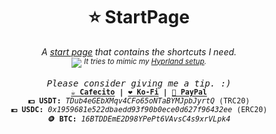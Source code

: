 <h1 align="center">
⭐ StartPage
</h1>


<p align="center"><i>
    A <a href="https://axenide.github.io/StartPage/">start page</a> that contains the shortcuts I need.
    <br>
    <img src="https://github.com/Axenide/start-page/assets/66109459/d9c9b4d5-c461-4c9b-b544-5348d7a73217">
    <sup>It tries to mimic my <a href="https://github.com/Axenide/Dotfiles">Hyprland setup</a>.</sup>
</i></p>

<p align="center">
<samp>
  <i>Please consider giving me a tip. :)</i>
  <br>
  <sup>
    <b>
    <a href="https://cafecito.app/axenide">☕ Cafecito</a> |
    <a href="https://ko-fi.com/axenide">❤️ Ko-Fi</a> |
    <a href="https://paypal.me/Axenide">💸 PayPal</a>
    </b>
    <br>
    <b>💵 USDT:</b> <i>TDub4eGEbXMqv4CFo65oNTaBYMJpbJyrtQ</i> (TRC20)
    <br>
    <b>💶 USDC:</b> <i>0x1959681e522dbaedd93f90b0ece0d627f96432ee</i> (ERC20)
    <br>
    <b>🪙 BTC:</b> <i>16BTDDEmE2D98YPePt6VAvsC4s9xrVLpk4</i>
  </sup>
</samp>
</p>
